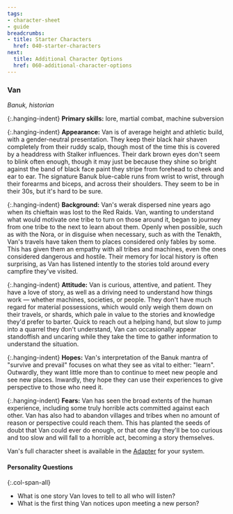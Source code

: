 ```yaml
---
tags:
- character-sheet
- guide
breadcrumbs:
- title: Starter Characters
  href: 040-starter-characters
next:
  title: Additional Character Options
  href: 060-additional-character-options
---
```


### Van

_Banuk, historian_

{:.hanging-indent}
**Primary skills:** lore, martial combat, machine subversion

{:.hanging-indent}
**Appearance:** Van is of average height and athletic build, with a gender-neutral presentation.
They keep their black hair shaven completely from their ruddy scalp, though most of the time this is covered by a headdress with Stalker influences.
Their dark brown eyes don't seem to blink often enough, though it may just be because they shine so bright against the band of black face paint they stripe from forehead to cheek and ear to ear.
The signature Banuk blue-cable runs from wrist to wrist, through their forearms and biceps, and across their shoulders.
They seem to be in their 30s, but it's hard to be sure.

{:.hanging-indent}
**Background:** Van's werak dispersed nine years ago when its chieftain was lost to the Red Raids.
Van, wanting to understand what would motivate one tribe to turn on those around it, began to journey from one tribe to the next to learn about them.
Openly when possible, such as with the Nora, or in disguise when necessary, such as with the Tenakth, Van's travels have taken them to places considered only fables by some.
This has given them an empathy with all tribes and machines, even the ones considered dangerous and hostile.
Their memory for local history is often surprising, as Van has listened intently to the stories told around every campfire they've visited.

{:.hanging-indent}
**Attitude:** Van is curious, attentive, and patient.
They have a love of story, as well as a driving need to understand how things work — whether machines, societies, or people.
They don't have much regard for material possessions, which would only weigh them down on their travels, or shards, which pale in value to the stories and knowledge they'd prefer to barter.
Quick to reach out a helping hand, but slow to jump into a quarrel they don't understand, Van can occasionally appear standoffish and uncaring while they take the time to gather information to understand the situation.

{:.hanging-indent}
**Hopes:** Van's interpretation of the Banuk mantra of "survive and prevail" focuses on what they see as vital to either: "learn".
Outwardly, they want little more than to continue to meet new people and see new places.
Inwardly, they hope they can use their experiences to give perspective to those who need it.

{:.hanging-indent}
**Fears:** Van has seen the broad extents of the human experience, including some truly horrible acts committed against each other.
Van has also had to abandon villages and tribes when no amount of reason or perspective could reach them.
This has planted the seeds of doubt that Van could ever do enough, or that one day they'll be too curious and too slow and will fall to a horrible act, becoming a story themselves.

Van's full character sheet is available in the [Adapter](600-adapters.md) for your system.

#### Personality Questions

{:.col-span-all}
* What is one story Van loves to tell to all who will listen?
* What is the first thing Van notices upon meeting a new person?
